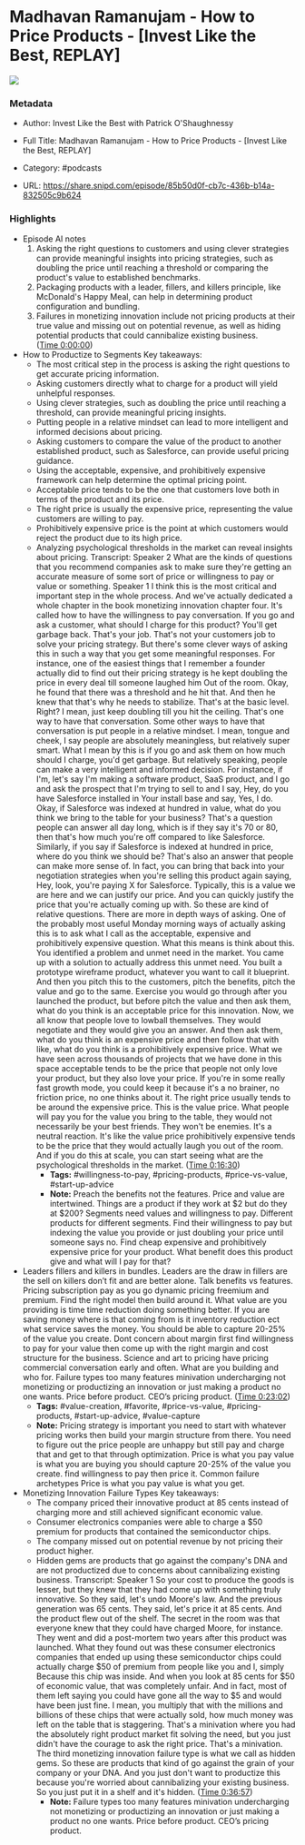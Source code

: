 # Madhavan Ramanujam - How to Price Products - [Invest Like the Best, REPLAY]

![](https://wsrv.nl/?url=https%3A%2F%2Fmegaphone.imgix.net%2Fpodcasts%2Fef669774-cccd-11ed-889b-c36caad6646f%2Fimage%2FILTB_NEW.png%3Fixlib%3Drails-4.3.1%26max-w%3D3000%26max-h%3D3000%26fit%3Dcrop%26auto%3Dformat%2Ccompress&w=100&h=100)

### Metadata

- Author: Invest Like the Best with Patrick O'Shaughnessy
- Full Title: Madhavan Ramanujam - How to Price Products - [Invest Like the Best, REPLAY]
- Category: #podcasts



- URL: https://share.snipd.com/episode/85b50d0f-cb7c-436b-b14a-832505c9b624

### Highlights

- Episode AI notes
  1. Asking the right questions to customers and using clever strategies can provide meaningful insights into pricing strategies, such as doubling the price until reaching a threshold or comparing the product's value to established benchmarks.
  2. Packaging products with a leader, fillers, and killers principle, like McDonald's Happy Meal, can help in determining product configuration and bundling.
  3. Failures in monetizing innovation include not pricing products at their true value and missing out on potential revenue, as well as hiding potential products that could cannibalize existing business. ([Time 0:00:00](https://share.snipd.com/episode-takeaways/0e7218e6-ec64-4448-b982-92550e6d94bc))
- How to Productize to Segments
  Key takeaways:
  - The most critical step in the process is asking the right questions to get accurate pricing information.
  - Asking customers directly what to charge for a product will yield unhelpful responses.
  - Using clever strategies, such as doubling the price until reaching a threshold, can provide meaningful pricing insights.
  - Putting people in a relative mindset can lead to more intelligent and informed decisions about pricing.
  - Asking customers to compare the value of the product to another established product, such as Salesforce, can provide useful pricing guidance.
  - Using the acceptable, expensive, and prohibitively expensive framework can help determine the optimal pricing point.
  - Acceptable price tends to be the one that customers love both in terms of the product and its price.
  - The right price is usually the expensive price, representing the value customers are willing to pay.
  - Prohibitively expensive price is the point at which customers would reject the product due to its high price.
  - Analyzing psychological thresholds in the market can reveal insights about pricing.
  Transcript:
  Speaker 2
  What are the kinds of questions that you recommend companies ask to make sure they're getting an accurate measure of some sort of price or willingness to pay or value or something.
  Speaker 1
  I think this is the most critical and important step in the whole process. And we've actually dedicated a whole chapter in the book monetizing innovation chapter four. It's called how to have the willingness to pay conversation. If you go and ask a customer, what should I charge for this product? You'll get garbage back. That's your job. That's not your customers job to solve your pricing strategy. But there's some clever ways of asking this in such a way that you get some meaningful responses. For instance, one of the easiest things that I remember a founder actually did to find out their pricing strategy is he kept doubling the price in every deal till someone laughed him Out of the room. Okay, he found that there was a threshold and he hit that. And then he knew that that's why he needs to stabilize. That's at the basic level. Right? I mean, just keep doubling till you hit the ceiling. That's one way to have that conversation. Some other ways to have that conversation is put people in a relative mindset. I mean, tongue and cheek, I say people are absolutely meaningless, but relatively super smart. What I mean by this is if you go and ask them on how much should I charge, you'd get garbage. But relatively speaking, people can make a very intelligent and informed decision. For instance, if I'm, let's say I'm making a software product, SaaS product, and I go and ask the prospect that I'm trying to sell to and I say, Hey, do you have Salesforce installed in Your install base and say, Yes, I do. Okay, if Salesforce was indexed at hundred in value, what do you think we bring to the table for your business? That's a question people can answer all day long, which is if they say it's 70 or 80, then that's how much you're off compared to like Salesforce. Similarly, if you say if Salesforce is indexed at hundred in price, where do you think we should be? That's also an answer that people can make more sense of. In fact, you can bring that back into your negotiation strategies when you're selling this product again saying, Hey, look, you're paying X for Salesforce. Typically, this is a value we are here and we can justify our price. And you can quickly justify the price that you're actually coming up with. So these are kind of relative questions. There are more in depth ways of asking. One of the probably most useful Monday morning ways of actually asking this is to ask what I call as the acceptable, expensive and prohibitively expensive question. What this means is think about this. You identified a problem and unmet need in the market. You came up with a solution to actually address this unmet need. You built a prototype wireframe product, whatever you want to call it blueprint. And then you pitch this to the customers, pitch the benefits, pitch the value and go to the same. Exercise you would go through after you launched the product, but before pitch the value and then ask them, what do you think is an acceptable price for this innovation. Now, we all know that people love to lowball themselves. They would negotiate and they would give you an answer. And then ask them, what do you think is an expensive price and then follow that with like, what do you think is a prohibitively expensive price. What we have seen across thousands of projects that we have done in this space acceptable tends to be the price that people not only love your product, but they also love your price. If you're in some really fast growth mode, you could keep it because it's a no brainer, no friction price, no one thinks about it. The right price usually tends to be around the expensive price. This is the value price. What people will pay you for the value you bring to the table, they would not necessarily be your best friends. They won't be enemies. It's a neutral reaction. It's like the value price prohibitively expensive tends to be the price that they would actually laugh you out of the room. And if you do this at scale, you can start seeing what are the psychological thresholds in the market. ([Time 0:16:30](https://share.snipd.com/snip/53b5cd0d-f5bb-48f3-b879-8351427cb0ea))
    - **Tags:** #willingness-to-pay, #pricing-products, #price-vs-value, #start-up-advice
    - **Note:** Preach the benefits not the features. Price and value are intertwined. Things are a product if they work at $2 but do they at $200? Segments need values and willingness to pay. Different products for different segments. Find their willingness to pay but indexing the value you provide or just doubling your price until someone says no. Find cheap expensive and prohibitively expensive price for your product. What benefit does this product give and what will I pay for that?
- Leaders fillers and killers in bundles. Leaders are the draw in fillers are the sell on killers don’t fit and are better alone. Talk benefits vs features. Pricing subscription pay as you go dynamic pricing freemium and premium. Find the right model then build around it. What value are you providing is time time reduction doing something better. If you are saving money where is that coming from is it inventory reduction ect what service saves the money. You should be able to capture 20-25% of the value you create. Dont concern about margin first find willingness to pay for your value then come up with the right margin and cost structure for the business. Science and art to pricing have pricing commercial conversation early and often. What are you building and who for.
  Failure types too many features minivation undercharging not monetizing or productizing an innovation or just making a product no one wants. Price before product. CEO’s pricing product. ([Time 0:23:02](https://share.snipd.com/snip/007c2fc3-f0d4-4742-a6c2-4668cf620971))
    - **Tags:** #value-creation, #favorite, #price-vs-value, #pricing-products, #start-up-advice, #value-capture
    - **Note:** Pricing strategy is important you need to start with whatever pricing works then build your margin structure from there. You need to figure out the price people are unhappy but still pay and charge that and get to that through optimization. Price is what you pay value is what you are buying you should capture 20-25% of the value you create. find willingness to pay then price it. Common failure archetypes
      Price is what you pay value is what you get.
- Monetizing Innovation Failure Types
  Key takeaways:
  - The company priced their innovative product at 85 cents instead of charging more and still achieved significant economic value.
  - Consumer electronics companies were able to charge a $50 premium for products that contained the semiconductor chips.
  - The company missed out on potential revenue by not pricing their product higher.
  - Hidden gems are products that go against the company's DNA and are not productized due to concerns about cannibalizing existing business.
  Transcript:
  Speaker 1
  So your cost to produce the goods is lesser, but they knew that they had come up with something truly innovative. So they said, let's undo Moore's law. And the previous generation was 65 cents. They said, let's price it at 85 cents. And the product flew out of the shelf. The secret in the room was that everyone knew that they could have charged Moore, for instance. They went and did a post-mortem two years after this product was launched. What they found out was these consumer electronics companies that ended up using these semiconductor chips could actually charge $50 of premium from people like you and I, simply Because this chip was inside. And when you look at 85 cents for $50 of economic value, that was completely unfair. And in fact, most of them left saying you could have gone all the way to $5 and would have been just fine. I mean, you multiply that with the millions and billions of these chips that were actually sold, how much money was left on the table that is staggering. That's a minivation where you had the absolutely right product market fit solving the need, but you just didn't have the courage to ask the right price. That's a minivation. The third monetizing innovation failure type is what we call as hidden gems. So these are products that kind of go against the grain of your company or your DNA. And you just don't want to productize this because you're worried about cannibalizing your existing business. So you just put it in a shelf and it's hidden. ([Time 0:36:57](https://share.snipd.com/snip/98b3d2fd-cf5d-4cdd-896c-188b03746764))
    - **Note:** Failure types too many features minivation undercharging not monetizing or productizing an innovation or just making a product no one wants. Price before product. CEO’s pricing product.
